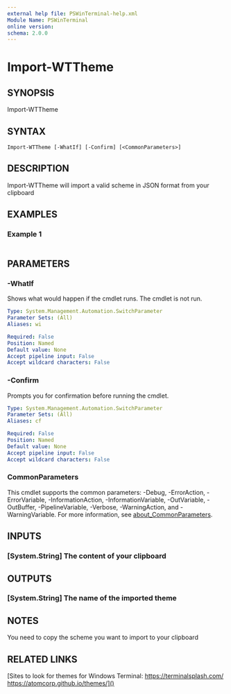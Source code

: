 ```yaml
---
external help file: PSWinTerminal-help.xml
Module Name: PSWinTerminal
online version:
schema: 2.0.0
---
```


# Import-WTTheme

## SYNOPSIS
Import-WTTheme

## SYNTAX

```
Import-WTTheme [-WhatIf] [-Confirm] [<CommonParameters>]
```

## DESCRIPTION
Import-WTTheme will import a valid scheme in JSON format from your clipboard

## EXAMPLES

### Example 1
```powershell

```



## PARAMETERS

### -WhatIf
Shows what would happen if the cmdlet runs.
The cmdlet is not run.

```yaml
Type: System.Management.Automation.SwitchParameter
Parameter Sets: (All)
Aliases: wi

Required: False
Position: Named
Default value: None
Accept pipeline input: False
Accept wildcard characters: False
```

### -Confirm
Prompts you for confirmation before running the cmdlet.

```yaml
Type: System.Management.Automation.SwitchParameter
Parameter Sets: (All)
Aliases: cf

Required: False
Position: Named
Default value: None
Accept pipeline input: False
Accept wildcard characters: False
```

### CommonParameters
This cmdlet supports the common parameters: -Debug, -ErrorAction, -ErrorVariable, -InformationAction, -InformationVariable, -OutVariable, -OutBuffer, -PipelineVariable, -Verbose, -WarningAction, and -WarningVariable. For more information, see [about_CommonParameters](http://go.microsoft.com/fwlink/?LinkID=113216).

## INPUTS

### [System.String] The content of your clipboard
## OUTPUTS

### [System.String] The name of the imported theme
## NOTES
You need to copy the scheme you want to import to your clipboard

## RELATED LINKS

[Sites to look for themes for Windows Terminal:
https://terminalsplash.com/
https://atomcorp.github.io/themes/]()

